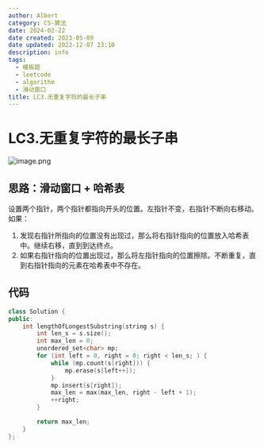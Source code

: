 ```yaml
---
author: Albert
category: CS-算法
date: 2024-02-22
date created: 2023-05-09
date updated: 2022-12-07 23:10
description: info
tags:
  - 模板题
  - leetcode
  - algorithm
  - 滑动窗口
title: LC3.无重复字符的最长子串
---
```



# LC3.无重复字符的最长子串

![image.png](http://img-blog-01.oss-cn-shanghai.aliyuncs.com/img/2022-11-27-192755.png) 

## 思路：滑动窗口 + 哈希表

设置两个指针，两个指针都指向开头的位置。左指针不变，右指针不断向右移动。
如果：

1. 发现右指针所指向的位置没有出现过，那么将右指针指向的位置放入哈希表中。继续右移，直到到达终点。
2. 如果右指针指向的位置出现过，那么将左指针指向的位置擦除。不断重复，直到右指针指向的元素在哈希表中不存在。 

## 代码

```cpp
class Solution {
public:
    int lengthOfLongestSubstring(string s) {
        int len_s = s.size();
        int max_len = 0;
        unordered_set<char> mp;
        for (int left = 0, right = 0; right < len_s; ) {
            while (mp.count(s[right])) {
                mp.erase(s[left++]);
            }
            mp.insert(s[right]);
            max_len = max(max_len, right - left + 1);
            ++right;
        }

        return max_len;
    }
};
```
